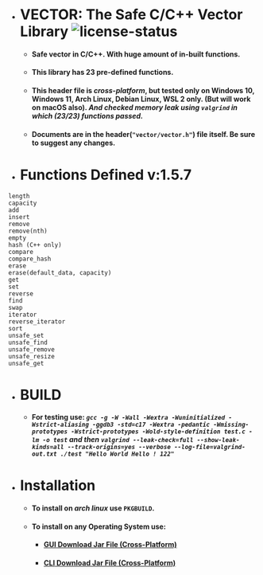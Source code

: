 * # VECTOR: The Safe C/C++ Vector Library ![license-status](https://img.shields.io/github/license/Dark-CodeX/vector)
    * #### **Safe vector in C/C++. With huge amount of in-built functions.**
    * #### **This library has 23 pre-defined functions.**
    * #### This header file is *cross-platform*, but tested only on Windows 10, Windows 11, Arch Linux, Debian Linux, WSL 2 only. (But will work on macOS also). *And checked memory leak using **`valgrind`** in which (23/23) functions passed.*
    * #### Documents are in the header(`"vector/vector.h"`) file itself. Be sure to suggest any changes.
* # Functions Defined v:1.5.7
```
length
capacity
add
insert
remove
remove(nth)
empty
hash (C++ only)
compare
compare_hash
erase
erase(default_data, capacity)
get
set
reverse
find
swap
iterator
reverse_iterator
sort
unsafe_set
unsafe_find
unsafe_remove
unsafe_resize
unsafe_get
```
* # BUILD
    * #### **For testing use:** *`gcc -g -W -Wall -Wextra -Wuninitialized -Wstrict-aliasing -ggdb3 -std=c17 -Wextra -pedantic -Wmissing-prototypes -Wstrict-prototypes -Wold-style-definition test.c -lm -o test` **and then** `valgrind --leak-check=full --show-leak-kinds=all --track-origins=yes --verbose --log-file=valgrind-out.txt ./test "Hello World Hello ! 122"`*
* # Installation
    * #### To install on *arch linux* use **`PKGBUILD`**.
    * #### To install on **any Operating System** use:
        * #### [**GUI** Download Jar File (Cross-Platform)](https://github.com/Dark-CodeX/InstallRepos/releases/download/v1.0.0/InstallReposGUI.jar)

        * #### [**CLI** Download Jar File (Cross-Platform)](https://github.com/Dark-CodeX/InstallRepos/releases/download/v1.0.0/InstallReposCLI.jar)
